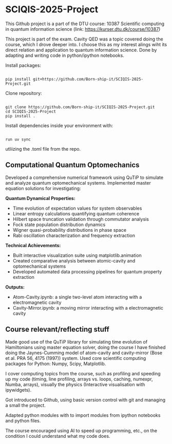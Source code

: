 # SCIQIS-2025-Project
This Github project is a part of the DTU course:
10387 Scientific computing in quantum information science (link: https://kurser.dtu.dk/course/10387)

This project is part of the exam. Cavity QED was a topic covered doing the course, which I drove deeper into. I choose this as my interest alings wiht its direct relation and application to quantum information science. Done by adapting and writing code in python/ipython notebooks.

Install packages:
<pre><code>
pip install git+https://github.com/Born-ship-it/SCIQIS-2025-Project.git
</code></pre>

Clone repository:
<pre><code>
git clone https://github.com/Born-ship-it/SCIQIS-2025-Project.git
cd SCIQIS-2025-Project
pip install .
</code></pre>

Install dependencies inside your environment with:
<pre><code>
run uv sync
</code></pre>
utliizing the .toml file from the repo.


## Computational Quantum Optomechanics

Developed a comprehensive numerical framework using QuTiP to simulate and analyze quantum optomechanical systems. Implemented master equation solutions for investigating:

**Quantum Dynamical Properties:**
- Time evolution of expectation values for system observables
- Linear entropy calculations quantifying quantum coherence
- Hilbert space truncation validation through commutator analysis
- Fock state population distribution dynamics
- Wigner quasi-probability distributions in phase space
- Rabi oscillation characterization and frequency extraction

**Technical Achievements:**
- Built interactive visualization suite using matplotlib.animation
- Created comparative analysis between atomic-cavity and optomechanical systems
- Developed automated data processing pipelines for quantum property extraction

**Outputs:**
- Atom-Cavity.ipynb: a single two-level atom interacting with a electromagnetic cavity
- Cavity-Mirror.ipynb: a moving mirror interacting with a electromagnetic cavity

## Course relevant/reflecting stuff

Made good use of the QuTiP library for simulating time evolution of Hamiltonians using master equation solver, doing the course I have finished doing the Jaynes-Cumming model of atom-cavity and cavity-mirror (Bose et al. PRA 56, 4175 (1997)) system. Used core scientific computing packages for Python: Numpy, Scipy, Matplotlib.

I cover computing topics from the course, such as profiling and speeding up my code (timing, line profiling, arrays vs. loops, caching, numexpr, Numba, arrays), visually the physics (Interactive visualisation with ipywidgets).

Got introduced to Github, using basic version control with git and managing a small the project.

Adapted python modules with to import modules from ipython notebooks and python files.

The course encouraged using AI to speed up programming, etc., on the condition I could understand what my code does.